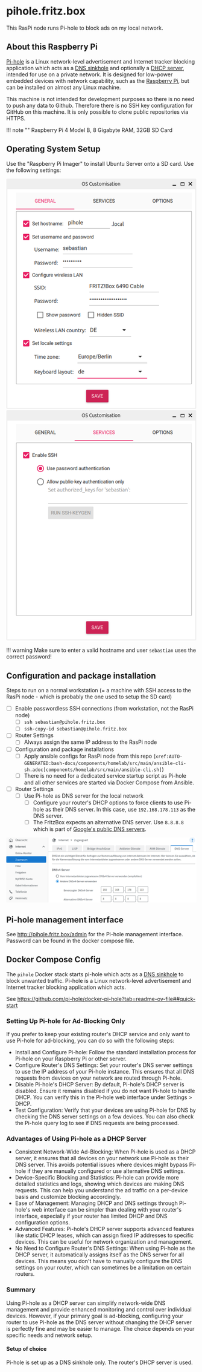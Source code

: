 # pihole.fritz.box

This RasPi node runs Pi-hole to block ads on my local network.

## About this Raspberry Pi

[Pi-hole](https://docs.pi-hole.net) is a Linux network-level advertisement and Internet tracker blocking application which acts as a [DNS sinkhole](https://en.wikipedia.org/wiki/DNS_sinkhole) and optionally a [DHCP server](https://en.wikipedia.org/wiki/Dynamic_Host_Configuration_Protocol), intended for use on a private network. It is designed for low-power embedded devices with network capability, such as the [Raspberry Pi](https://en.wikipedia.org/wiki/Raspberry_Pi), but can be installed on almost any Linux machine.

This machine is not intended for development purposes so there is no need to push any data to Github. Therefore there is no SSH key configuration for GitHub on this machine. It is only possible to clone public repositories via HTTPS.

!!! note ""
    Raspberry Pi 4 Model B, 8 Gigabyte RAM, 32GB SD Card

## Operating System Setup

Use the "Raspberry Pi Imager" to install Ubuntu Server onto a SD card. Use the following settings:

![protection-rule](../_assets/nodes/pihole-fritz-box/setup-1.png)
![protection-rule](../_assets/nodes/pihole-fritz-box/setup-2.png)

!!! warning
    Make sure to enter a valid hostname and user `sebastian` uses the correct password!

## Configuration and package installation

Steps to run on a normal workstation (= a machine with SSH access to the RasPi node - which is probably the one used to setup the SD card)

- [ ] Enable passwordless SSH connections (from workstation, not the RasPi node)
    - [ ] `ssh sebastian@pihole.fritz.box`
    - [ ] `ssh-copy-id sebastian@pihole.fritz.box`
- [ ] Router Settings
    - [ ] Always assign the same IP address to the RasPi node
- [ ] Configuration and package installations
    - [ ] Apply ansible configs for RasPi node from this repo (`xref:AUTO-GENERATED:bash-docs/components/homelab/src/main/ansible-cli-sh.adoc[components/homelab/src/main/ansible-cli.sh]`)
    - [ ] There is no need for a dedicated service startup script as Pi-hole and all other services are started via Docker Compose from Ansible.
- [ ] Router Settings
    - [ ] Use Pi-hole as DNS server for the local network
        - [ ] Configure your router's DHCP options to force clients to use Pi-hole as their DNS server. In this case, use `192.168.178.113` as the DNS server.
        - [ ] The FritzBox expects an alternative DNS server. Use `8.8.8.8` which is part of [Google's public DNS servers](https://en.wikipedia.org/wiki/Google_Public_DNS).

![protection-rule](../_assets/nodes/pihole-fritz-box/fritz-box-dns-setup.png)

## Pi-hole management interface

See <http://pihole.fritz.box/admin> for the Pi-hole management interface. Password can be found in the docker compose file.

## Docker Compose Config

The `pihole` Docker stack starts pi-hole which acts as a [DNS sinkhole](https://en.wikipedia.org/wiki/DNS_sinkhole) to block unwanted traffic. Pi-hole is a Linux network-level advertisement and Internet tracker blocking application which acts.

See <https://github.com/pi-hole/docker-pi-hole?tab=readme-ov-file##quick-start>

### Setting Up Pi-hole for Ad-Blocking Only

If you prefer to keep your existing router's DHCP service and only want to use Pi-hole for ad-blocking, you can do so with the following steps:

- Install and Configure Pi-hole: Follow the standard installation process for Pi-hole on your Raspberry Pi or other server.
- Configure Router's DNS Settings: Set your router's DNS server settings to use the IP address of your Pi-hole instance. This ensures that all DNS requests from devices on your network are routed through Pi-hole.
- Disable Pi-hole's DHCP Server: By default, Pi-hole's DHCP server is disabled. Ensure it remains disabled if you do not want Pi-hole to handle DHCP. You can verify this in the Pi-hole web interface under Settings > DHCP.
- Test Configuration: Verify that your devices are using Pi-hole for DNS by checking the DNS server settings on a few devices. You can also check the Pi-hole query log to see if DNS requests are being processed.

### Advantages of Using Pi-hole as a DHCP Server

- Consistent Network-Wide Ad-Blocking: When Pi-hole is used as a DHCP server, it ensures that all devices on your network use Pi-hole as their DNS server. This avoids potential issues where devices might bypass Pi-hole if they are manually configured or use alternative DNS settings.
- Device-Specific Blocking and Statistics: Pi-hole can provide more detailed statistics and logs, showing which devices are making DNS requests. This can help you understand the ad traffic on a per-device basis and customize blocking accordingly.
- Ease of Management: Managing DHCP and DNS settings through Pi-hole's web interface can be simpler than dealing with your router's interface, especially if your router has limited DHCP and DNS configuration options.
- Advanced Features: Pi-hole's DHCP server supports advanced features like static DHCP leases, which can assign fixed IP addresses to specific devices. This can be useful for network organization and management.
- No Need to Configure Router's DNS Settings: When using Pi-hole as the DHCP server, it automatically assigns itself as the DNS server for all devices. This means you don't have to manually configure the DNS settings on your router, which can sometimes be a limitation on certain routers.

### Summary

Using Pi-hole as a DHCP server can simplify network-wide DNS management and provide enhanced monitoring and control over individual devices. However, if your primary goal is ad-blocking, configuring your router to use Pi-hole as the DNS server without changing the DHCP server is perfectly fine and may be easier to manage. The choice depends on your specific needs and network setup.

#### Setup of choice

Pi-hole is set up as a DNS sinkhole only. The router's DHCP server is used.
